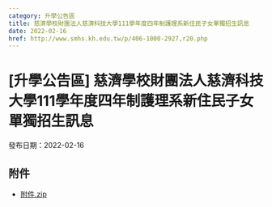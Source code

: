 ```yaml
---
category: 升學公告區
title: 慈濟學校財團法人慈濟科技大學111學年度四年制護理系新住民子女單獨招生訊息
date: 2022-02-16
href: http://www.smhs.kh.edu.tw/p/406-1000-2927,r20.php
---
```


# [升學公告區] 慈濟學校財團法人慈濟科技大學111學年度四年制護理系新住民子女單獨招生訊息

發布日期：2022-02-16

<div><div></div><div></div></div>

## 附件

- [附件.zip](https://www.smhs.kh.edu.tw/app/index.php?Action=downloadfile&file=WVhSMFlXTm9MekUzTDNCMFlWOHlOalF6WHpJMU16ZzFOamxmT0RVM056Y3VlbWx3&fname=DGGGROTSYWQO41XX50LKSWHGRK30OOLKDGUWTSKK4125MLVWKPROVTPOUSSSPKPO)

